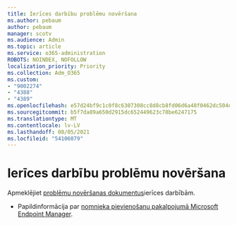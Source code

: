 ```yaml
---
title: Ierīces darbību problēmu novēršana
ms.author: pebaum
author: pebaum
manager: scotv
ms.audience: Admin
ms.topic: article
ms.service: o365-administration
ROBOTS: NOINDEX, NOFOLLOW
localization_priority: Priority
ms.collection: Adm_O365
ms.custom:
- "9002274"
- "4388"
- "4389"
ms.openlocfilehash: e57d24bf9c1c0f8c6307308cc8d8cb8fd06d6a48f0462dc504e0f54eb2844718
ms.sourcegitcommit: b5f7da89a650d2915dc652449623c78be6247175
ms.translationtype: MT
ms.contentlocale: lv-LV
ms.lasthandoff: 08/05/2021
ms.locfileid: "54106079"
---
```

# <a name="troubleshoot-device-actions"></a>Ierīces darbību problēmu novēršana

Apmeklējiet [problēmu novēršanas dokumentus](https://docs.microsoft.com/configmgr/tenant-attach/technical-reference)ierīces darbībām.

- Papildinformācija par [nomnieka pievienošanu pakalpojumā Microsoft Endpoint Manager](https://docs.microsoft.com/configmgr/tenant-attach/).

